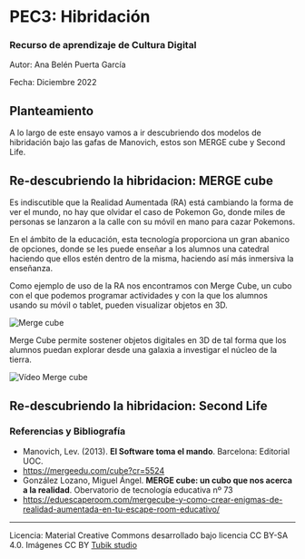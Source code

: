 # PEC3: Hibridación

### Recurso de aprendizaje de Cultura Digital 


Autor: Ana Belén Puerta García


Fecha: Diciembre 2022


## Planteamiento


A lo largo de este ensayo vamos a ir descubriendo dos modelos de hibridación bajo las gafas de Manovich, estos son MERGE cube y Second Life.


## Re-descubriendo la hibridacion: MERGE cube

Es indiscutible que la Realidad Aumentada (RA) está cambiando la forma de ver el mundo, no hay que olvidar el caso de Pokemon Go, donde miles de personas se lanzaron a la calle con su móvil en mano para cazar Pokemons.

En el ámbito de la educación, esta tecnología proporciona un gran abanico de opciones, donde se les puede enseñar a los alumnos una catedral haciendo que ellos estén dentro de la misma, haciendo así más inmersiva la enseñanza.

Como ejemplo de uso de la RA nos encontramos con Merge Cube, un cubo  con el que podemos programar actividades y con la que los alumnos usando su móvil o tablet, pueden visualizar objetos en 3D.

![Merge cube](https://eduescaperoom.com/wp-content/uploads/mergecube-escape-room-educativo-tutorial-realidad-aumentada.jpg)

Merge Cube permite sostener objetos digitales en 3D de tal forma que los alumnos puedan explorar desde una galaxia a investigar el núcleo de la tierra.


![Vídeo Merge cube](https://markdown-videos.deta.dev/youtube/_sL1HfdVxg4)


## Re-descubriendo la hibridacion: Second Life



### Referencias y Bibliografía

* Manovich, Lev. (2013). **El Software toma el mando**. Barcelona: Editorial UOC. 
* https://mergeedu.com/cube?cr=5524
* González Lozano, Miguel Ángel. **MERGE cube: un cubo que nos acerca a la realidad**. Obervatorio de tecnología educativa nº 73
* https://eduescaperoom.com/mergecube-y-como-crear-enigmas-de-realidad-aumentada-en-tu-escape-room-educativo/


----

Licencia: Material Creative Commons desarrollado bajo licencia CC BY-SA 4.0. Imágenes CC BY [Tubik studio](https://blog.tubikstudio.com/how-to-create-original-flat-illustrations-designers-tips/) 
